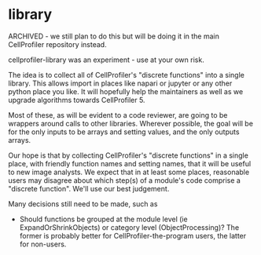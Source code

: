 # library

ARCHIVED - we still plan to do this but will be doing it in the main CellProfiler repository instead. 

cellprofiler-library was an experiment - use at your own risk.

The idea is to collect all of CellProfiler's "discrete functions" into a single library.
This allows import in places like napari or jupyter or any other python place you like.
It will hopefully help the maintainers as well as we upgrade algorithms towards CellProfiler 5.

Most of these, as will be evident to a code reviewer, are going to be wrappers around calls to other libraries.
Wherever possible, the goal will be for the only inputs to be arrays and setting values, and the only outputs arrays.

Our hope is that by collecting CellProfiler's "discrete functions" in a single place, with friendly function names and setting names, that it will be useful to new image analysts.
We expect that in at least some places, reasonable users may disagree about which step(s) of a module's code comprise a "discrete function". We'll use our best judgement.

Many decisions still need to be made, such as
- Should functions be grouped at the module level (ie ExpandOrShrinkObjects) or category level (ObjectProcessing)? The former is probably better for CellProfiler-the-program users, the latter for non-users.  
